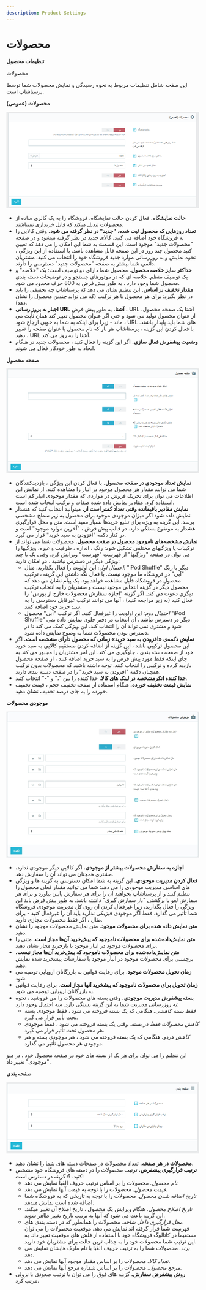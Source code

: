 ```yaml
---
description: Product Settings
---
```


# محصولات

**تنظیمات محصول**

محصولات

این صفحه شامل تنظیمات مربوط به نحوه رسیدگی و نمایش محصولات شما توسط پرستاشاپ است.

**محصولات \(عمومی\)**

![](../../../.gitbook/assets/0%20%2866%29.png)

* **حالت نمایشگاه.** فعال کردن حالت نمایشگاه، فروشگاه را به یک گالری ساده از محصولات تبدیل میکند که قابل خریداری نمیباشند.
* **تعداد روزهایی که محصول ثبت شده، "جدید" در نظر گرفته می شود.** وقتی کالایی را به فروشگاه خود اضافه می کنید، کالای جدید در نظر گرفته میشود و در صفحه "محصولات جدید" موجود است. این قسمت به شما این امکان را می دهد که تعیین کنید محصول چند روز در این صفحه قابل مشاهده باشد. با استفاده از این ویژگی ، نحوه نمایش و به روزرسانی موارد جدید فروشگاه خود را انتخاب می کنید. مشتریان دائمی شما بیشتر به صفحه "محصولات جدید" دسترسی را دارند.
* **حداکثر سایز خلاصه محصول.** محصول شما دارای دو توصیف است: یک "خلاصه" و یک توصیف منظم. خلاصه ای که در موتورهای جستجو و در توضیحات دسته بندی محصول شما وجود دارد ، به طور پیش فرض به 800 حرف محدود می شود.
* **مقدار تخفیف بر اساس.** این تنظیم نشان می دهد که پرستاشاپ چه تخفیفی را باید در نظر بگیرد: برای هر محصول یا هر ترکیب \(که می تواند چندین محصول را نشان دهد\).
* **اجبار به بروز رسانی URL آشنا.** به طور پیش فرض ، URL آشنا یک صفحه محصول، از عنوان محصول تولید می شود و حتی اگر عنوان محصول تغییر کند همان ثابت می ماند - زیرا برای اینکه به شما به خوبی ارجاع شود ، URL های شما باید پایدار باشند. با فعال کردن این گزینه ، پرستاشاپ هر بار که نام محصول یا عنوان صفحه را تغییر دهید ، URL آشنا را به روز می کند.
* **وضعیت پیشفرض فعال سازی.** اگر این گزینه را فعال کنید ، محصولات جدید در هنگام ایجاد به طور خودکار فعال می شوند.

**صفحه محصول**

![](../../../.gitbook/assets/1%20%2841%29.png)

* **نمایش تعداد موجودی در صفحه محصول.** با فعال کردن این ویژگی ، بازدیدکنندگان شما می توانند مقدار هر محصول موجود در انبار را مشاهده کنند. از نمایش این اطلاعات می توان برای تحریک فروش در مواردی که مقدار موجودی انبار کم است استفاده کرد. مقادیر نمایش داده شده صفات و ترکیب انتخاب شده است.
* **نمایش مقادیر باقیمانده وقتی تعداد کمتر است از.** میتوانید انتخاب کنید که هشدار نمایش داده شود اگر میزان موجودی موجود برای محصول به زیر سطح مشخصی برسد. این گزینه به ویژه برای تبلیغ خریدها بسیار مفید است. متن و محل قرارگیری هشدار به موضوع بستگی دارد. در قالب پیش فرض ، "آخرین موارد موجود" است و در کنار دکمه "افزودن به سبد خرید" قرار می گیرد.
* **نمایش مشخصه‌های ناموجود محصول در صفحه محصول.** محصولات شما می تواند از ترکیبات یا ویژگیهای مختلفی تشکیل شود: رنگ ، اندازه ، ظرفیت و غیره. ویژگیها را می توان در صفحه "ویژگیها" از فهرست "فهرست" ویرایش کرد. وقتی یک یا چند ویژگی دیگر در دسترس نباشید ، دو امکان دارید:
  * _احتمال اول:_ این اولویت را فعال بگذارید. مثال: "iPod Shuffle" دیگر با رنگ "آبی" در فروشگاه ما موجود نیست. با فعال نگه داشتن این گزینه ، ترکیب محصول در فروشگاه قابل مشاهده خواهد بود. یک پیام نشان می دهد که محصول دیگر در گزینه انتخابی موجود نیست و مشتریان را به انتخاب ترکیب دیگری دعوت می کند. اگر گزینه "اجازه سفارش محصولات خارج از بورس" را فعال کنید \(به زیر مراجعه کنید\) ، آنها می توانند ترکیب غیرقابل دسترسی را به سبد خرید خود اضافه کنند.
  * _احتمال دوم:_ این اولویت را غیرفعال کنید. اگر ترکیب "آبی" محصول "iPod Shuffle" دیگر در دسترس نباشد ، آن انتخاب در دفتر جلوی نمایش داده نمی شود و مشتری نمی تواند آن را انتخاب کند. این ویژگی کمک می کند تا در دسترس بودن محصولات شما به وضوح نمایش داده شود.
* **نمایش دکمه‌ی «افزودن به سبد خرید» زمانی که محصول دارای مشخصه است.** اگر این محصول ترکیبی باشد ، این گزینه از اضافه کردن مستقیم کالایی به سبد خرید خود از صفحه دسته بندی ، جلوگیری می کند. این امر مشتریان را مجبور می کند به جای اینکه فقط مورد پیش فرض را به سبد خرید اضافه کنند ، از صفحه محصول بازدید کرده و ترکیبی را انتخاب کنند. توجه داشته باشید که محصولات بدون ترکیب همچنان دکمه "افزودن به سبد خرید" را در صفحه دسته بندی دارند.
* **جدا کننده انکرمشخصه در لینک های کالا.** جدا کننده را بین "،" و "-" انتخاب کنید.
* **نمایش قیمت تخفیف خورده.** هنگام استفاده از صفحه تخفیف حجم ، قیمت تخفیف خورده را به جای درصد تخفیف نشان دهید.

**موجودی محصولات**

![](../../../.gitbook/assets/2%20%2824%29.png)

* **اجازه به سفارش محصولات بیشتر از موجودی.** اگر کالایی دیگر موجودی ندارد، مشتری همچنان می تواند آن را سفارش دهد.
* **فعال کردن مدیریت موجودی.** این گزینه به شما امکان دسترسی به گزینه ها و ویژگی های اساسی مدیریت موجودی را می دهد: شما می توانید مقدار فعلی محصول را تنظیم کنید و از پرستاشاپ بخواهید آن را برای هر سفارش پایین بیاورد و برای هر سفارش لغو یا برگشتی "باز سفارش گیری" داشته باشد. به طور پیش فرض باید این ویژگی را فعال بگذارید، زیرا غیرفعال کردن آن روی کل مدیریت موجودی فروشگاه شما تأثیر می گذارد. فقط اگر موجودی فیزیکی ندارید باید آن را غیرفعال کنید - برای مثال ، اگر فقط محصولات مجازی دارید.
* **متن نمایش داده شده برای محصولات موجود.** متن نمایش محصولات موجود را نشان دهید.
* **متن نمایش‌داده‌شده برای محصولات ناموجود که پیش‌خرید آن‌ها مجاز است.** متنی را برای محصولات موجود در انبار موجود با بازخرید مجاز نشان دهید.
* **متن نمایش‌داده‌شده برای محصولات ناموجود که پیش‌خرید آن‌ها مجاز نیست.** برچسبی برای محصولات موجود در انبار موجود با سفارشات پیشخرید شده نمایش دهید.
* **زمان تحویل محصولات موجود**. برای رعایت قوانین به بازرگانان اروپایی توصیه می شود.
* **زمان تحویل برای محصولات ناموجود که پیشخرید آنها مجاز است.** برای رعایت قوانین به بازرگانان اروپایی توصیه می شود.
* **بسته پیشفرض مدیریت موجودی.** وقتی بسته های محصولات را می فروشید ، نحوه به روزرسانی مدیریت شما به این گزینه بستگی دارد. سه احتمال وجود دارد:
  * _فقط بسته کاهشی._ هنگامی که یک بسته فروخته می شود ، فقط موجودی بسته تحت تأثیر قرار می گیرد.
  * _کاهش محصولات فقط در بسته._ وقتی یک بسته فروخته می شود ، فقط موجودی هر محصول تحت تأثیر قرار می گیرد.
  * _کاهش هردو._ هنگامی که یک بسته فروخته می شود ، هم موجودی بسته و هم موجودی هر محصول تأثیر می گذارد.

این تنظیم را می توان برای هر یک از بسته های خود در صفحه محصول خود ، در منو "موجودی" تغییر داد.

**صفحه بندی**

![](../../../.gitbook/assets/3%20%2814%29.png)

* **محصولات در هر صفحه.** تعداد محصولات در صفحات دسته های شما را نشان دهید.
* **ترتیب قرارگیری پیشفرض.** ترتیب محصولات را در دسته های فروشگاه خود مشخص کنید. 6 گزینه در دسترس است:
  * _نام محصول._ محصولات را بر اساس ترتیب حروف الفبا نمایش می دهد.
  * _قیمت محصول._ محصولات را با توجه به قیمت آنها نمایش می دهد.
  * _تاریخ اضافه شدن محصول._ محصولات را با توجه به تاریخی که به فروشگاه شما اضافه شده است نمایش میدهد.
  * _تاریخ اصلاح محصول._ هنگام ویرایش یک محصول ، تاریخ اصلاح آن تغییر میکند. این گزینه باعث می شود که آنها به ترتیب تاریخ تغییر ظاهر شوند.
  * _محل قرارگیری داخل شاخه._ محصولات را همانطور که در دسته بندی های فهرست شما قرار گرفته اند نمایش می دهد. موقعیت محصولات را می توان مستقیماً در کاتالوگ فروشگاه خود با استفاده از فلش های موقعیت تغییر داد. به این ترتیب شما محصولات خود را به جذاب ترین حالت برای مشتریان خود دارید.
  * _برند._ محصولات شما را به ترتیب حروف الفبا با نام مارک هایشان نمایش می دهد.
  * _تعداد کالا._ محصولات را بر اساس مقدار موجود آنها نمایش می دهد.
  * _مرجع محصول._ محصولات را بر اساس شماره مرجع آنها نمایش می دهد.
* **روش پیشفرض سفارش.** گزینه های فوق را می توان با ترتیب صعودی یا نزولی مرتب کرد.

